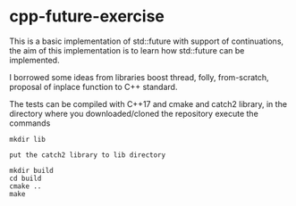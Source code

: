 # cpp-future-exercise

This is a basic implementation of std::future with support of continuations,
the aim of this implementation is to learn how std::future can be implemented.

I borrowed some ideas from libraries boost thread, folly, from-scratch, proposal of inplace function to C++ standard.

The tests can be compiled with C++17 and cmake and catch2 library,
in the directory where you downloaded/cloned the repository execute the commands

    mkdir lib

    put the catch2 library to lib directory

    mkdir build
    cd build
    cmake ..
    make

